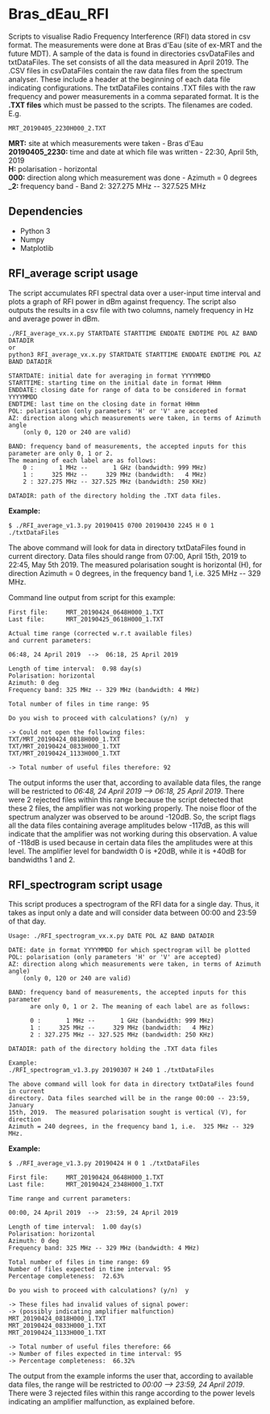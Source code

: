 # Bras_dEau_RFI

Scripts to visualise Radio Frequency Interference (RFI) data stored in csv
format. The measurements were done at Bras d'Eau (site of ex-MRT and the future
MDT). A sample of the data is found in directories csvDataFiles and
txtDataFiles. The set consists of all the data measured in April 2019. The .CSV
files in csvDataFiles contain the raw data files from the spectrum analyser.
These include a header at the beginning of each data file indicating
configurations. The txtDataFiles contains .TXT files with the raw frequency and
power measurements in a comma separated format. It is the **.TXT files** which
must be passed to the scripts. The filenames are coded. E.g.
```
MRT_20190405_2230H000_2.TXT
```
**MRT:** site at which measurements were taken - Bras d'Eau </br>
**20190405_2230:** time and date at which file was written - 22:30, April 5th, 2019 </br>
**H:** polarisation - horizontal </br>
**000:** direction along which measurement was done - Azimuth = 0 degrees </br>
**_2:** frequency band - Band 2: 327.275 MHz -- 327.525 MHz


## Dependencies

- Python 3
- Numpy
- Matplotlib


## RFI_average script usage

The script accumulates RFI spectral data over a user-input time interval and
plots a graph of RFI power in dBm against frequency. The script also outputs
the results in a csv file with two columns, namely frequency in Hz and average
power in dBm.

```
./RFI_average_vx.x.py STARTDATE STARTTIME ENDDATE ENDTIME POL AZ BAND DATADIR
or
python3 RFI_average_vx.x.py STARTDATE STARTTIME ENDDATE ENDTIME POL AZ BAND DATADIR

STARTDATE: initial date for averaging in format YYYYMMDD
STARTTIME: starting time on the initial date in format HHmm
ENDDATE: closing date for range of data to be considered in format YYYYMMDD
ENDTIME: last time on the closing date in format HHmm
POL: polarisation (only parameters 'H' or 'V' are accepted
AZ: direction along which measurements were taken, in terms of Azimuth angle
    (only 0, 120 or 240 are valid)

BAND: frequency band of measurements, the accepted inputs for this parameter are only 0, 1 or 2.
The meaning of each label are as follows:
	0 :       1 MHz --       1 GHz (bandwidth: 999 MHz)
	1 :     325 MHz --     329 MHz (bandwidth:   4 MHz)
	2 : 327.275 MHz -- 327.525 MHz (bandwidth: 250 KHz)

DATADIR: path of the directory holding the .TXT data files.
```

**Example:**
```
$ ./RFI_average_v1.3.py 20190415 0700 20190430 2245 H 0 1 ./txtDataFiles
```
The above command will look for data in directory txtDataFiles found in current
directory. Data files should range from 07:00, April 15th, 2019 to 22:45, May
5th 2019. The measured polarisation sought is horizontal (H), for direction
Azimuth = 0 degrees, in the frequency band 1, i.e.  325 MHz -- 329 MHz.

Command line output from script for this example:
```
First file:     MRT_20190424_0648H000_1.TXT
Last file:      MRT_20190425_0618H000_1.TXT

Actual time range (corrected w.r.t available files)
and current parameters:

06:48, 24 April 2019  -->  06:18, 25 April 2019

Length of time interval:  0.98 day(s)
Polarisation: horizontal
Azimuth: 0 deg
Frequency band: 325 MHz -- 329 MHz (bandwidth: 4 MHz)

Total number of files in time range: 95

Do you wish to proceed with calculations? (y/n)  y

-> Could not open the following files:
TXT/MRT_20190424_0818H000_1.TXT
TXT/MRT_20190424_0833H000_1.TXT
TXT/MRT_20190424_1133H000_1.TXT

-> Total number of useful files therefore: 92
```

The output informs the user that, according to available data files, the range
will be restricted to *06:48, 24 April 2019  -->  06:18, 25 April 2019*.
There were 2 rejected files within this range because the script detected that
these 2 files, the amplifier was not working properly. The noise floor of the
spectrum analyzer was observed to be around -120dB. So, the script flags all
the data files containing average amplitudes below -117dB, as this will
indicate that the amplifier was not working during this observation. A value of
-118dB is used because in certain data files the amplitudes were at this level.
The amplifier level for bandwidth 0 is +20dB, while it is +40dB for bandwidths
1 and 2.


## RFI_spectrogram script usage

This script produces a spectrogram of the RFI data for a single day. Thus, it
takes as input only a date and will consider data between 00:00 and 23:59 of
that day.
```
Usage: ./RFI_spectrogram_vx.x.py DATE POL AZ BAND DATADIR

DATE: date in format YYYYMMDD for which spectrogram will be plotted
POL: polarisation (only parameters 'H' or 'V' are accepted)
AZ: direction along which measurements were taken, in terms of Azimuth angle)
    (only 0, 120 or 240 are valid)

BAND: frequency band of measurements, the accepted inputs for this parameter
      are only 0, 1 or 2. The meaning of each label are as follows:

      0 :       1 MHz --       1 GHz (bandwidth: 999 MHz)
      1 :     325 MHz --     329 MHz (bandwidth:   4 MHz)
      2 : 327.275 MHz -- 327.525 MHz (bandwidth: 250 KHz)

DATADIR: path of the directory holding the .TXT data files

Example:
./RFI_spectrogram_v1.3.py 20190307 H 240 1 ./txtDataFiles

The above command will look for data in directory txtDataFiles found in current
directory. Data files searched will be in the range 00:00 -- 23:59, January
15th, 2019.  The measured polarisation sought is vertical (V), for direction
Azimuth = 240 degrees, in the frequency band 1, i.e.  325 MHz -- 329 MHz.
```
**Example:**
```
$ ./RFI_average_v1.3.py 20190424 H 0 1 ./txtDataFiles

First file:     MRT_20190424_0648H000_1.TXT
Last file:      MRT_20190424_2348H000_1.TXT

Time range and current parameters:

00:00, 24 April 2019  -->  23:59, 24 April 2019

Length of time interval:  1.00 day(s)
Polarisation: horizontal
Azimuth: 0 deg
Frequency band: 325 MHz -- 329 MHz (bandwidth: 4 MHz)

Total number of files in time range: 69
Number of files expected in time interval: 95
Percentage completeness:  72.63%

Do you wish to proceed with calculations? (y/n)  y

-> These files had invalid values of signal power:
-> (possibly indicating amplifier malfunction)
MRT_20190424_0818H000_1.TXT
MRT_20190424_0833H000_1.TXT
MRT_20190424_1133H000_1.TXT

-> Total number of useful files therefore: 66
-> Number of files expected in time interval: 95
-> Percentage completeness:  66.32%
```

The output from the example informs the user that, according to available data
files, the range will be restricted to *00:00 -->  23:59, 24
April 2019*.  There were 3 rejected files within this range according to the
power levels indicating an amplifier malfunction, as explained before.
